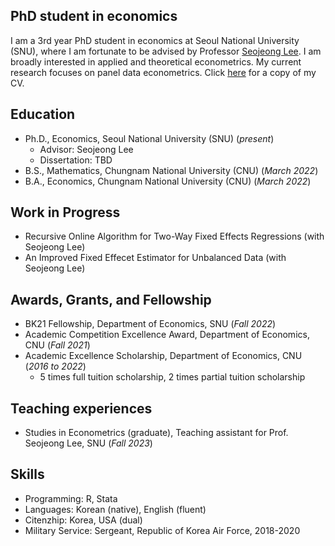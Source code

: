 ## PhD student in economics
I am a 3rd year PhD student in economics at Seoul National University (SNU), where I am fortunate to be advised by Professor [Seojeong Lee](https://sites.google.com/site/misspecifiedjay/). I am broadly interested in applied and theoretical econometrics. My current research focuses on panel data econometrics. Click [here](https://drive.google.com/file/d/1mW8LhcVXJN9eTdiTD0RrNG0P0bU45kY1/view?usp=share_link) for a copy of my CV.

## Education
- Ph.D., Economics, Seoul National University (SNU) (_present_)
  - Advisor: Seojeong Lee
  - Dissertation: TBD   								       		
- B.S., Mathematics, Chungnam National University (CNU) (_March 2022_)
- B.A., Economics, Chungnam National University (CNU) (_March 2022_)
  
## Work in Progress
- Recursive Online Algorithm for Two-Way Fixed Effects Regressions (with Seojeong Lee)
- An Improved Fixed Effecet Estimator for Unbalanced Data (with Seojeong Lee)

## Awards, Grants, and Fellowship
- BK21 Fellowship, Department of Economics, SNU (_Fall 2022_)
- Academic Competition Excellence Award, Department of Economics, CNU (_Fall 2021_)
- Academic Excellence Scholarship, Department of Economics, CNU (_2016 to 2022_)
  - 5 times full tuition scholarship, 2 times partial tuition scholarship
 
## Teaching experiences
- Studies in Econometrics (graduate), Teaching assistant for Prof. Seojeong Lee, SNU (_Fall 2023_)

## Skills
-  Programming: R, Stata
-  Languages: Korean (native), English (fluent)
-  Citenzhip: Korea, USA (dual)
-  Military Service: Sergeant, Republic of Korea Air Force, 2018-2020 
